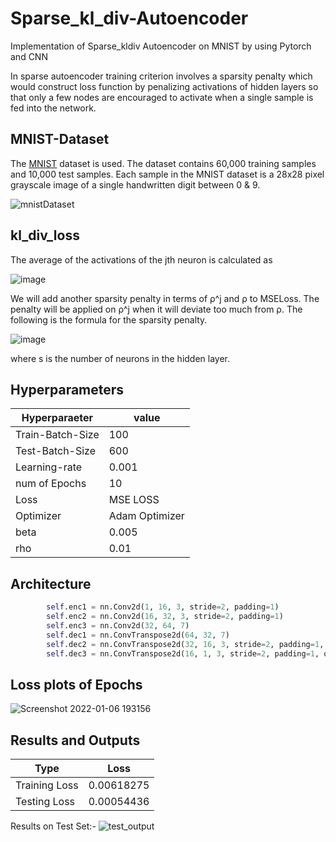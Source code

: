 # Sparse_kl_div-Autoencoder
Implementation of Sparse_kldiv Autoencoder on MNIST by using Pytorch and CNN

In sparse autoencoder training criterion involves a sparsity penalty which would construct loss function by penalizing activations of hidden layers so that only a few nodes are encouraged to activate when a single sample is fed into the network.



## MNIST-Dataset
The [MNIST](http://yann.lecun.com/exdb/mnist/) dataset is used. The dataset contains 60,000 training samples and 10,000 test samples. Each sample in the MNIST dataset is a 28x28 pixel grayscale image of a single handwritten digit between 0 & 9.

 

![mnistDataset](https://user-images.githubusercontent.com/83291620/148073577-ac3e4e3d-382a-4616-be4e-48e72a0aaf88.png)

## kl_div_loss
The average of the activations of the jth neuron is calculated as

![image](https://user-images.githubusercontent.com/87975841/148243235-5c8294ef-30fa-4f80-84a4-cf8db5ed1969.png)

We will add another sparsity penalty in terms of ρ^j and ρ to  MSELoss. The penalty will be applied on ρ^j when it will deviate too much from ρ. 
The following is the formula for the sparsity penalty.

![image](https://user-images.githubusercontent.com/87975841/148243287-466a7d2f-9413-4b68-8900-f91d1dae82a2.png)


where s is the number of neurons in the hidden layer.







## Hyperparameters

| Hyperparaeter  |value          |           
| -------------  | ------------- |     
|Train-Batch-Size| 100           |
|Test-Batch-Size | 600           |
| Learning-rate  | 0.001         |
| num of Epochs  | 10            |
|  Loss          | MSE LOSS      |
|  Optimizer     | Adam Optimizer|
|  beta          | 0.005         |
|  rho           | 0.01          |


## Architecture 

```   python
        self.enc1 = nn.Conv2d(1, 16, 3, stride=2, padding=1)
        self.enc2 = nn.Conv2d(16, 32, 3, stride=2, padding=1)
        self.enc3 = nn.Conv2d(32, 64, 7)
        self.dec1 = nn.ConvTranspose2d(64, 32, 7)
        self.dec2 = nn.ConvTranspose2d(32, 16, 3, stride=2, padding=1, output_padding=1)
        self.dec3 = nn.ConvTranspose2d(16, 1, 3, stride=2, padding=1, output_padding=1)
 ```

## Loss plots of Epochs
![Screenshot 2022-01-06 193156](https://user-images.githubusercontent.com/87975841/148394491-a5b7fdc2-cd00-497a-b3aa-06d4220ee719.png)


## Results and Outputs

   |Type            |Loss           |           
   | -------------  | ------------- |     
   |Training Loss   | 0.00618275    |
   |Testing Loss    | 0.00054436    |
   
   
Results on Test Set:-
![test_output](https://user-images.githubusercontent.com/87975841/148397071-844ba792-37af-4f63-a247-09c6f2faf63f.png)





